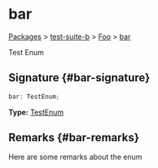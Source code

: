 # bar

[Packages](/) &gt; [test-suite-b](/test-suite-b/) &gt; [Foo](/test-suite-b/foo-interface/) &gt; [bar](/test-suite-b/foo-interface/bar-propertysignature)

Test Enum

## Signature {#bar-signature}

```typescript
bar: TestEnum;
```

**Type:** [TestEnum](/test-suite-a/testenum-enum/)

## Remarks {#bar-remarks}

Here are some remarks about the enum
